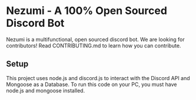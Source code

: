 # Nezumi - A 100% Open Sourced Discord Bot
Nezumi is a multifunctional, open sourced discord bot. We are looking for contributors! Read CONTRIBUTING.md to learn how you can contribute.

## Setup
This project uses node.js and discord.js to interact with the Discord API and Mongoose as a Database. To run this code on your PC, you must have node.js and mongoose installed.